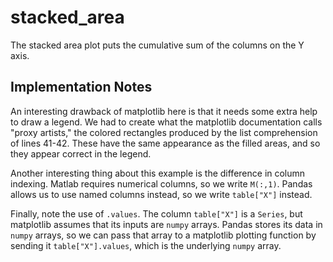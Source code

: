 stacked_area
============

The stacked area plot puts the cumulative sum of the columns on the Y axis.

Implementation Notes
--------------------

An interesting drawback of matplotlib here is that it needs some extra help to
draw a legend.
We had to create what the matplotlib documentation calls "proxy artists," the colored rectangles produced by the list comprehension of lines 41-42.
These have the same appearance as the filled areas, and so they appear correct in the legend.

Another interesting thing about this example is the difference in column indexing.
Matlab requires numerical columns, so we write `M(:,1)`.
Pandas allows us to use named columns instead, so we write `table["X"]` instead.

Finally, note the use of `.values`.
The column `table["X"]` is a `Series`, but matplotlib assumes that its inputs are `numpy` arrays.
Pandas stores its data in `numpy` arrays, so we can pass that array to a matplotlib plotting function by sending it `table["X"].values`, which is the underlying `numpy` array.

